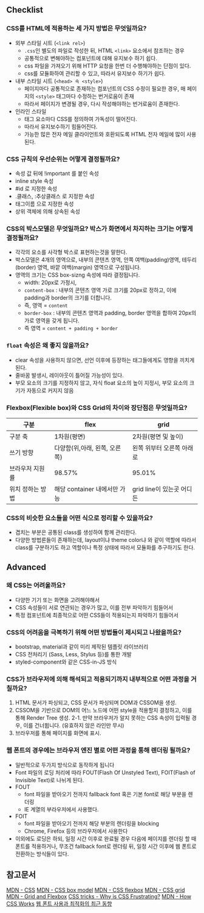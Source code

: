 ## Checklist
### CSS를 HTML에 적용하는 세 가지 방법은 무엇일까요?
- 외부 스타일 시트 (`<link rel>`)
  - `.css`인 별도의 파일로 작성한 뒤, HTML `<link>` 요소에서 참조하는 경우
  - 공통적으로 변해야하는 컴포넌트에 대해 유지보수 하기 쉽다.
  - css 파일을 가져오기 위해 HTTP 요청을 한번 더 수행해야하는 단점이 있다.
  - css를 모듈화하여 관리할 수 있고, 따라서 유지보수 하기가 쉽다.
- 내부 스타일 시트 (`<head> 속 <style>`)
  - 페이지마다 공통적으로 존재하는 컴포넌트의 CSS 수정이 필요한 경우, 매 페이지의 `<style>` 태그마다 수정하는 번거로움이 존재
  - 따라서 페이지가 변경될 경우, 다시 작성해야하는 번거로움이 존재한다.
- 인라인 스타일
  - 태그 요소마다 CSS를 정의하여 가독성이 떨어진다. 
  - 따라서 유지보수하기 힘들어진다.
  - 가능한 많은 전자 메일 클라이언트와 호환되도록 HTML 전자 메일에 많이 사용된다.

### CSS 규칙의 우선순위는 어떻게 결정될까요?
- 속성 값 뒤에 !important 를 붙인 속성
- inline style 속성
- #id 로 지정한 속성
- .클래스, :추상클래스 로 지정한 속성
- 태그이름 으로 지정한 속성
- 상위 객체에 의해 상속된 속성

### CSS의 박스모델은 무엇일까요? 박스가 화면에서 차지하는 크기는 어떻게 결정될까요?
- 각각의 요소를 사각형 박스로 표현하는것을 말한다.
- 박스모델은 4개의 영역으로, 내부의 콘텐츠 영역, 안쪽 여백(padding)영역, 테두리(border) 영역, 바깥 여백(margin) 영역으로 구성됩니다.
- 영역의 크기는 CSS box-sizng 속성에 따라 결정됩니다.
  - width: 20px로 가정시,
  - `content-box` : 내부의 콘텐츠 영역 가로 크기를 20px로 정하고, 이에 padding과 border의 크기를 더합니다. 
  - 즉, 영역 = `content`
  - `border-box` : 내부의 콘텐츠 영역과 padding, border 영역을 합하여 20px의 가로 영역을 갖게 됩니다. 
  - 즉 영역 = `content + padding + border`

### `float` 속성은 왜 좋지 않을까요?
- clear 속성을 사용하지 않으면, 선언 이후에 등장하는 태그들에게도 영향을 끼치게 된다.
- 줄바꿈 발생시, 레이아웃이 틀어질 가능성이 있다.
- 부모 요소의 크기를 지정하지 않고, 자식 float 요소의 높이 지정시, 부모 요소의 크기가 자동으로 커지지 않음

### Flexbox(Flexible box)와 CSS Grid의 차이와 장단점은 무엇일까요?
|구분|flex|grid|
|---|---|---|
|구분 축|1차원(평면)|2차원(평면 및 높이)|
|쓰기 방향|다양함(위,아래, 왼쪽, 오른쪽)|왼쪽 위부터 오른쪽 아래로|
|브라우저 지원률|98.57%|95.01%|
|위치 정하는 방법|해당 container 내에서만 가능|grid line이 있는곳 어디든|
### CSS의 비슷한 요소들을 어떤 식으로 정리할 수 있을까요?
- 겹치는 부분은 공통된 class를 생성하여 함께 관리한다.
- 다양한 방법론들이 존재하는데, layout이냐 theme color냐 와 같이 역할에 따라서 class를 구분하기도 하고 역할이나 특정 상태에 따라서 모듈화를 추구하기도 한다.

## Advanced
### 왜 CSS는 어려울까요?
- 다양한 기기 또는 화면을 고려해야해서
- CSS 속성들이 서로 연관되는 경우가 많고, 이를 전부 파악하기 힘들어서
- 특정 컴포넌트에 최종적으로 어떤 CSS들이 적용되는지 파악하기 힘들어서

### CSS의 어려움을 극복하기 위해 어떤 방법들이 제시되고 나왔을까요?
- bootstrap, material과 같이 미리 제작된 템플릿 라이브러리
- CSS 전처리기 (Sass, Less, Stylus 등)를 통한 개발
- styled-component와 같은 CSS-in-JS 방식

### CSS가 브라우저에 의해 해석되고 적용되기까지 내부적으로 어떤 과정을 거칠까요?
1. HTML 문서가 파싱되고, CSS 문서가 파싱되며 DOM과 CSSOM을 생성.
2. CSSOM을 기반으로 DOM의 어느 노드에 어떤 style을 적용할지 결정하고, 이를 통해 Render Tree 생성.
  2-1. 만약 브라우저가 알지 못하는 CSS 속성이 입력될 경우, 이를 건너뜁니다. (유효하지 않은 라인만 무시)
3. 브라우저를 통해 페이지를 화면에 표시.
### 웹 폰트의 경우에는 브라우저 엔진 별로 어떤 과정을 통해 렌더링 될까요?
- 일반적으로 두가지 방식으로 동작하게 됩니다
- Font 파일의 로딩 처리에 따라 FOUT(Flash Of Unstyled Text), FOIT(Flash of Invisible Text)로 나뉘게 된다.
- FOUT
  - font 파일을 받아오기 전까지 fallback font 혹은 기본 font로 해당 부분을 렌더링
  - IE 계열의 부라우저에서 사용했다.
- FOIT
  - font 파일을 받아오기 전까지 해당 부분의 렌더링을 blocking
  - Chrome, Firefox 등의 브라우저에서 사용한다
- 이외에도 로딩은 하되, 일정 시간 이후로 완료될 경우 다음에 페이지를 렌더링 할 때 폰트를 적용하거나, 무조건 fallback font로 렌더링 뒤, 일정 시간 이후에 웹 폰트로 전환하는 방식들이 있다.
## 참고문서
[MDN - CSS](https://developer.mozilla.org/ko/docs/Web/CSS)
[MDN - CSS box model](https://developer.mozilla.org/ko/docs/Web/CSS/CSS_Box_Model/Introduction_to_the_CSS_box_model)
[MDN - CSS flexbox](https://developer.mozilla.org/ko/docs/Web/CSS/CSS_Flexible_Box_Layout/Basic_Concepts_of_Flexbox)
[MDN - CSS grid](https://developer.mozilla.org/ko/docs/Web/CSS/CSS_Grid_Layout)
[MDN - Grid and Flexbox](https://developer.mozilla.org/ko/docs/Web/CSS/CSS_Grid_Layout/Relationship_of_Grid_Layout)
[CSS tricks - Why is CSS Frustrating?](https://css-tricks.com/why-is-css-frustrating/)
[MDN - How CSS Works](https://developer.mozilla.org/ko/docs/Learn/CSS/First_steps/How_CSS_works)
[웹 폰트 사용과 최적화의 최근 동향](https://d2.naver.com/helloworld/4969726)